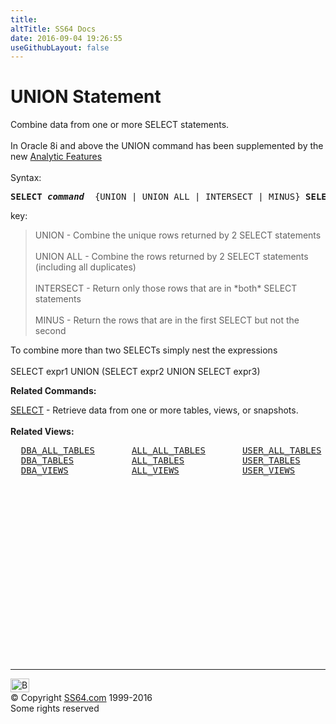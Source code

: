 ```yaml
---
title:
altTitle: SS64 Docs
date: 2016-09-04 19:26:55
useGithubLayout: false
---
```

<!-- #BeginLibraryItem "/Library/head_ora.lbi" --><!-- #EndLibraryItem --><h1>UNION Statement</h1> 
<p>Combine data from one or more SELECT statements.<br>
  <br>
  In Oracle 8i and above the UNION command has been supplemented by the 
  new <a href="syntax-analytic.html">Analytic Features</a> <br>
  <br>
  Syntax:</p>
<pre><b>SELECT <i>command</i></b>  {UNION | UNION ALL | INTERSECT | MINUS} <b>SELECT <i>command</i></b></pre>
<p> key: </p>
<blockquote> 
  <p>UNION - Combine the unique rows returned by 2 SELECT statements<br>
    <br>
    UNION ALL - Combine the rows returned by 2 SELECT statements (including all 
    duplicates)<br>
    <br>
    INTERSECT - Return only those rows that are in *both* SELECT statements<br>
    <br>
    MINUS - Return the rows that are in the first SELECT but not the second</p>
</blockquote>
<p>To combine more than two SELECTs simply nest the expressions<br>
  <br>
  SELECT expr1 UNION (SELECT expr2 UNION SELECT expr3)</p>
<p><b>  Related Commands:</b></p>
<p><a href="select.html">SELECT</a> - Retrieve data from one or more tables, views, or snapshots.<br>
  <br>
  <b>Related Views:</b></p>
<pre>  <a href="../orad/DBA_ALL_TABLES.html">DBA_ALL_TABLES</a>       <a href="../orad/ALL_ALL_TABLES.html">ALL_ALL_TABLES</a>       <a href="../orad/USER_ALL_TABLES.html">USER_ALL_TABLES</a>
  <a href="../orad/DBA_TABLES.html">DBA_TABLES</a>           <a href="../orad/ALL_TABLES.html">ALL_TABLES</a>           <a href="../orad/USER_TABLES.html">USER_TABLES</a>         <a href="../orad/TAB.html">TAB</a>
  <a href="../orad/DBA_VIEWS.html">DBA_VIEWS</a>            <a href="../orad/ALL_VIEWS.html">ALL_VIEWS</a>            <a href="../orad/USER_VIEWS.html">USER_VIEWS</a> 
                                                                <a href="../orad/DICTIONARY.html">DICTIONARY</a>
                                                                <a href="../orad/DICT_COLUMNS.html">DICT_COLUMNS</a></pre><!-- #BeginLibraryItem "/Library/foot_ora.lbi" --><p>
<!-- oracle-footer -->
<ins class="adsbygoogle" style="display:inline-block;width:300px;height:250px" data-ad-client="ca-pub-6140977852749469" data-ad-slot="4275490898"></ins>
<script>
(adsbygoogle = window.adsbygoogle || []).push({});
</script></p>
<hr>
<div id="bl" class="footer"><a href="union.html#"><img src="../images/top.png" width="30" height="22" alt="Back to the Top"></a></div>
<div id="br" class="footer, tagline">© Copyright <a href="../index.html">SS64.com</a> 1999-2016<br>
Some rights reserved</div><!-- #EndLibraryItem -->

